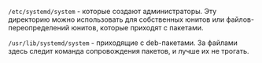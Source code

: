 ```/etc/systemd/system``` - которые создают администраторы. Эту директорию можно использовать для собственных юнитов или файлов-переопределений юнитов, которые приходят с пакетами.

```/usr/lib/systemd/system``` - приходящие с deb-пакетами. За файлами здесь следит команда сопровождения пакетов, и лучше их не трогать.
